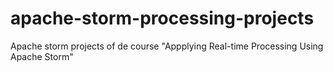 # apache-storm-processing-projects
Apache storm projects of de course "Appplying Real-time Processing Using Apache Storm"

